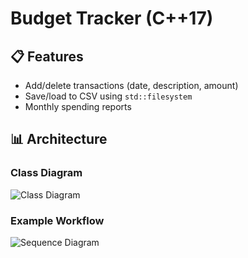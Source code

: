 # Budget Tracker (C++17)

## 📋 Features
- Add/delete transactions (date, description, amount)
- Save/load to CSV using `std::filesystem`
- Monthly spending reports

## 📊 Architecture
### Class Diagram
![Class Diagram](docs/uml_images/budget_tracker.png)

### Example Workflow
![Sequence Diagram](docs/uml_images/sequence.png)